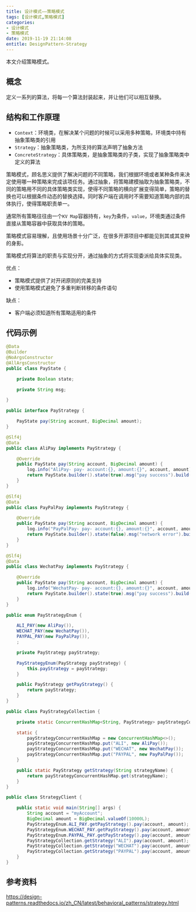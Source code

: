 ```yaml
---
title: 设计模式——策略模式
tags: [设计模式,策略模式]
categories:
- 设计模式
- 策略模式
date: 2019-11-19 21:14:08
entitle: DesignPattern-Strategy
---
```


本文介绍策略模式。

<!--more-->

## 概念

定义一系列的算法，将每一个算法封装起来，并让他们可以相互替换。

## 结构和工作原理

* `Context`：环境类，在解决某个问题的时候可以采用多种策略，环境类中持有抽象策略类的引用
* `Strategy`：抽象策略类，为所支持的算法声明了抽象方法
* `ConcreteStrategy`：具体策略类，是抽象策略类的子类，实现了抽象策略类中定义的算法

策略模式，顾名思义提供了解决问题的不同策略，我们根据环境或者某种条件来决定使用哪一种策略来完成该项任务。通过抽象，将策略建模抽取为抽象策略类，不同的策略用不同的具体策略类实现，使得不同策略的横向扩展变得简单，策略的替换也可以根据条件动态的替换选择。同时客户端在调用时不需要知道策略内部的具体执行，使得策略职责单一。

通常所有策略往往由一个`KV Map`容器持有，`key`为条件，`value`，环境类通过条件直接从策略容器中获取具体的策略。

策略模式容易理解，且使用场景十分广泛，在很多开源项目中都能见到其或其变种的身影。

策略模式将算法的职责与实现分开，通过抽象的方式将实现委派给具体实现类。

优点：
* 策略模式提供了对开闭原则的完美支持
* 使用策略模式避免了多重判断转移的条件语句

缺点：
* 客户端必须知道所有策略适用的条件

## 代码示例

```java
@Data
@Builder
@NoArgsConstructor
@AllArgsConstructor
public class PayState {

    private Boolean state;

    private String msg;

}
```

```java
public interface PayStrategy {

    PayState pay(String account, BigDecimal amount);
}
```

```java
@Slf4j
@Data
public class AliPay implements PayStrategy {

    @Override
    public PayState pay(String account, BigDecimal amount) {
        log.info("AliPay- pay- account:{}, amount:{}", account, amount);
        return PayState.builder().state(true).msg("pay success").build();
    }
}
```

```java
@Slf4j
@Data
public class PayPalPay implements PayStrategy {

    @Override
    public PayState pay(String account, BigDecimal amount) {
        log.info("PayPalPay- pay- account:{}, amount:{}", account, amount);
        return PayState.builder().state(false).msg("network error").build();
    }
}
```

```java
@Slf4j
@Data
public class WechatPay implements PayStrategy {

    @Override
    public PayState pay(String account, BigDecimal amount) {
        log.info("WechatPay- pay- account:{}, amount:{}", account, amount);
        return PayState.builder().state(true).msg("pay success").build();
    }
}
```

```java
public enum PayStrategyEnum {

    ALI_PAY(new AliPay()),
    WECHAT_PAY(new WechatPay()),
    PAYPAL_PAY(new PayPalPay()),
    ;

    private PayStrategy payStrategy;

    PayStrategyEnum(PayStrategy payStrategy) {
        this.payStrategy = payStrategy;
    }

    public PayStrategy getPayStrategy() {
        return payStrategy;
    }
}
```

```java
public class PayStrategyCollection {

    private static ConcurrentHashMap<String, PayStrategy> payStrategyConcurrentHashMap;

    static {
        payStrategyConcurrentHashMap = new ConcurrentHashMap<>();
        payStrategyConcurrentHashMap.put("ALI", new AliPay());
        payStrategyConcurrentHashMap.put("WECHAT", new WechatPay());
        payStrategyConcurrentHashMap.put("PAYPAL", new PayPalPay());
    }

    public static PayStrategy getStrategy(String strategyName) {
        return payStrategyConcurrentHashMap.get(strategyName);
    }
}
```

```java
public class StrategyClient {

    public static void main(String[] args) {
        String account = "myAccount";
        BigDecimal amount = BigDecimal.valueOf(10000L);
        PayStrategyEnum.ALI_PAY.getPayStrategy().pay(account, amount);
        PayStrategyEnum.WECHAT_PAY.getPayStrategy().pay(account, amount);
        PayStrategyEnum.PAYPAL_PAY.getPayStrategy().pay(account, amount);
        PayStrategyCollection.getStrategy("ALI").pay(account, amount);
        PayStrategyCollection.getStrategy("WECHAT").pay(account, amount);
        PayStrategyCollection.getStrategy("PAYPAL").pay(account, amount);
    }
}
```

## 参考资料
<https://design-patterns.readthedocs.io/zh_CN/latest/behavioral_patterns/strategy.html>
